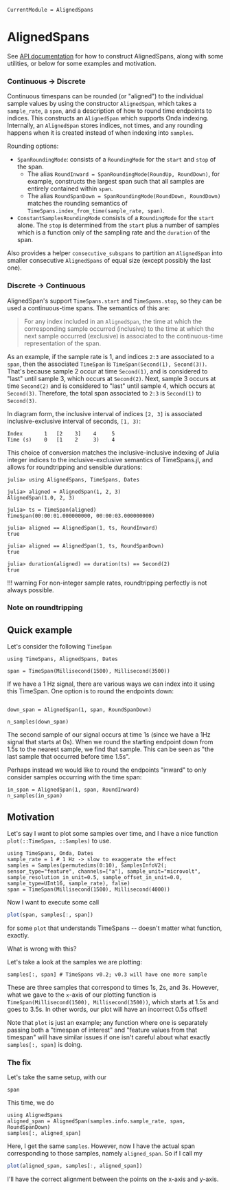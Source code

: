 ```@meta
CurrentModule = AlignedSpans
```

# AlignedSpans

See [API documentation](@ref) for how to construct AlignedSpans, along with some utilities, or below for some examples and motivation.

### Continuous -> Discrete

Continuous timespans can be rounded (or "aligned") to the individual sample values by using the constructor `AlignedSpan`, which takes a `sample_rate`, a `span`, and a description of how to round time endpoints to indices. This constructs an `AlignedSpan` which supports Onda indexing. Internally, an `AlignedSpan` stores indices, not times, and any rounding happens when it is created instead of when indexing into `samples`.

Rounding options:

* `SpanRoundingMode`: consists of a `RoundingMode` for the `start` and `stop` of the span.
    * The alias `RoundInward = SpanRoundingMode(RoundUp, RoundDown)`, for example, constructs the largest span such that all samples are entirely contained within `span`.
    * The alias `RoundSpanDown = SpanRoundingMode(RoundDown, RoundDown)` matches the rounding semantics of `TimeSpans.index_from_time(sample_rate, span)`.
* `ConstantSamplesRoundingMode` consists of a `RoundingMode` for the `start` alone. The `stop` is determined from the `start` plus a number of samples which is a function only of the sampling rate and the `duration` of the span.

Also provides a helper `consecutive_subspans` to partition an `AlignedSpan` into smaller consecutive `AlignedSpans` of equal size (except possibly the last one).

### Discrete -> Continuous 

AlignedSpan's support `TimeSpans.start` and `TimeSpans.stop`, so they can be used a continuous-time spans. The semantics of this are:

> For any index included in an `AlignedSpan`, the time at which the corresponding sample occurred (inclusive) to the time at which the next sample occurred (exclusive) is associated to the continuous-time representation of the span.

As an example, if the sample rate is 1, and indices `2:3` are associated to a `span`, then the associated `TimeSpan` is `TimeSpan(Second(1), Second(3))`. That's because sample 2 occur at time `Second(1)`, and is considered to "last" until sample 3, which occurs at `Second(2)`. Next, sample 3 occurs at time `Second(2)` and is considered to "last" until sample 4, which occurs at `Second(3)`. Therefore, the total span associated to `2:3` is `Second(1)` to `Second(3)`.

In diagram form, the inclusive interval of indices `[2, 3]` is associated inclusive-exclusive interval of seconds, `[1, 3)`:
```
Index       1   [2    3]    4     5
Time (s)    0   [1    2     3)    4
```

This choice of conversion matches the inclusive-inclusive indexing of Julia integer indices to the inclusive-exclusive semantics of TimeSpans.jl, and allows for roundtripping and sensible durations:

```jldoctest
julia> using AlignedSpans, TimeSpans, Dates

julia> aligned = AlignedSpan(1, 2, 3)
AlignedSpan(1.0, 2, 3)

julia> ts = TimeSpan(aligned)
TimeSpan(00:00:01.000000000, 00:00:03.000000000)

julia> aligned == AlignedSpan(1, ts, RoundInward)
true

julia> aligned == AlignedSpan(1, ts, RoundSpanDown)
true

julia> duration(aligned) == duration(ts) == Second(2)
true
```

!!! warning
    For non-integer sample rates, roundtripping perfectly is not always possible.

### Note on roundtripping


## Quick example

Let's consider the following `TimeSpan`
```@repl timespan
using TimeSpans, AlignedSpans, Dates

span = TimeSpan(Millisecond(1500), Millisecond(3500))
```

If we have a 1 Hz signal, there are various ways we can index into it using this TimeSpan. One option is to round the endpoints down:
```@repl timespan

down_span = AlignedSpan(1, span, RoundSpanDown)

n_samples(down_span)
```
The second sample of our signal occurs at time 1s (since we have a 1Hz signal that starts at 0s). When we round the starting endpoint down from 1.5s to the nearest sample, we find that sample. This can be seen as "the last sample that occurred before time 1.5s".

Perhaps instead we would like to round the endpoints "inward" to only consider samples occurring with the time span:

```@repl timespan
in_span = AlignedSpan(1, span, RoundInward)
n_samples(in_span)
```

## Motivation

Let's say I want to plot some samples over time, and I have a nice function `plot(::TimeSpan, ::Samples)` to use.

```@repl motivation
using TimeSpans, Onda, Dates
sample_rate = 1 # 1 Hz -> slow to exaggerate the effect
samples = Samples(permutedims(0:10), SamplesInfoV2(; sensor_type="feature", channels=["a"], sample_unit="microvolt", sample_resolution_in_unit=0.5, sample_offset_in_unit=0.0, sample_type=UInt16, sample_rate), false)
span = TimeSpan(Millisecond(1500), Millisecond(4000))
```

Now I want to execute some call

```julia
plot(span, samples[:, span])
```

for some `plot` that understands TimeSpans -- doesn't matter what function, exactly.

What is wrong with this?

Let's take a look at the samples we are plotting:
```@repl motivation
samples[:, span] # TimeSpans v0.2; v0.3 will have one more sample
```
These are three samples that correspond to times 1s, 2s, and 3s. However, what we gave to the `x`-axis of our plotting function is `TimeSpan(Millisecond(1500), Millisecond(3500))`, which starts at 1.5s and goes to 3.5s. In other words, our plot will have an incorrect 0.5s offset!

Note that `plot` is just an example; any function where one is separately passing both a "timespan of interest" and "feature values from that timespan" will have similar issues if one isn't careful about what exactly `samples[:, span]` is doing.

### The fix

Let's take the same setup, with our
```@repl motivation
span
```

This time, we do
```@repl motivation
using AlignedSpans
aligned_span = AlignedSpan(samples.info.sample_rate, span, RoundSpanDown)
samples[:, aligned_span]
```

Here, I get the same `samples`. However, now I have the actual span corresponding to those samples, namely `aligned_span`. So if I call my

```julia
plot(aligned_span, samples[:, aligned_span])
```

I'll have the correct alignment between the points on the x-axis and y-axis.
